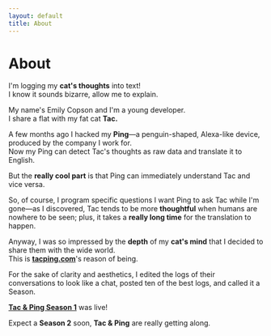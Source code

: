 ```yaml
---
layout: default
title: About
---
```

# About

I'm logging my **cat's thoughts** into text!<br>
I know it sounds bizarre, allow me to explain.

My name's Emily Copson and I'm a young developer.<br>
I share a flat with my fat cat <strong><span class="tac">Tac</span>.</strong>

A few months ago I hacked my <strong><span class="ping">Ping</span></strong>&mdash;a penguin-shaped, Alexa-like device, produced by the company I work for.<br>
Now my Ping can detect Tac's thoughts as raw data and translate it to English.

But the **really cool part** is that Ping can immediately understand Tac and vice versa.

So, of course, I program specific questions I want Ping to ask Tac while I'm gone&mdash;as I discovered, Tac tends to be more **thoughtful** when humans are nowhere to be seen; plus, it takes a **really long time** for the translation to happen.

Anyway, I was so impressed by the **depth** of my **cat's mind** that I decided to share them with the wide world.<br>
This is **[tacping.com](/)**'s reason of being.

For the sake of clarity and aesthetics, I edited the logs of their conversations to look like a chat, posted ten of the best logs, and called it a Season.

**<a href="/archive/">Tac & Ping Season 1</a>** was live!

Expect a **Season 2** soon, **Tac & Ping** are really getting along.
